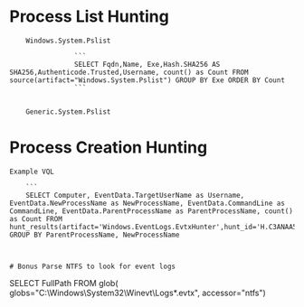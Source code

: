 # Process List Hunting

        Windows.System.Pslist
        
                    ```
                    SELECT Fqdn,Name, Exe,Hash.SHA256 AS SHA256,Authenticode.Trusted,Username, count() as Count FROM source(artifact="Windows.System.Pslist") GROUP BY Exe ORDER BY Count
                    ```


        Generic.System.Pslist

# Process Creation Hunting
    Example VQL
    
        ```
        SELECT Computer, EventData.TargetUserName as Username, EventData.NewProcessName as NewProcessName, EventData.CommandLine as CommandLine, EventData.ParentProcessName as ParentProcessName, count() as Count FROM hunt_results(artifact='Windows.EventLogs.EvtxHunter',hunt_id='H.C3ANAA5TITLI2') GROUP BY ParentProcessName, NewProcessName
```


# Bonus Parse NTFS to look for event logs 
```
 SELECT FullPath FROM glob(
globs="C:\Windows\System32\Winevt\Logs\*.evtx",
accessor="ntfs")
```

